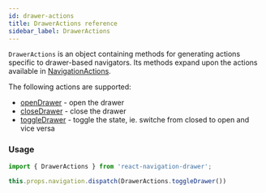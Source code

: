 ```yaml
---
id: drawer-actions
title: DrawerActions reference
sidebar_label: DrawerActions
---
```


`DrawerActions` is an object containing methods for generating actions specific to drawer-based navigators. Its methods expand upon the actions available in [NavigationActions](navigation-actions.html).

The following actions are supported:
* [openDrawer](#openDrawer) - open the drawer
* [closeDrawer](#closeDrawer) - close the drawer
* [toggleDrawer](#toggleDrawer) - toggle the state, ie. switche from closed to open and vice versa

### Usage

```js
import { DrawerActions } from 'react-navigation-drawer';

this.props.navigation.dispatch(DrawerActions.toggleDrawer())
```
